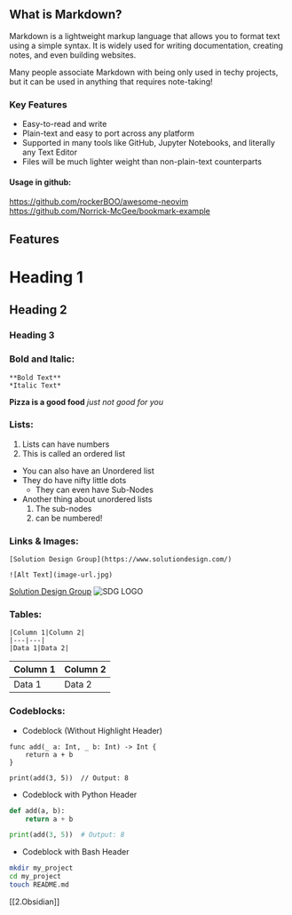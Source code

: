 ## What is Markdown?

Markdown is a lightweight markup language that allows you to format text using a simple syntax. It is widely used for writing documentation, creating notes, and even building websites.

Many people associate Markdown with being only used in techy projects, but it can be used in anything that requires note-taking! 

### Key Features

- Easy-to-read and write
- Plain-text and easy to port across any platform
- Supported in many tools like GitHub, Jupyter Notebooks, and literally any Text Editor
- Files will be much lighter weight than non-plain-text counterparts
#### Usage in github:
https://github.com/rockerBOO/awesome-neovim
https://github.com/Norrick-McGee/bookmark-example


Features
---------------------------

# Heading 1
## Heading 2
### Heading 3




### Bold and Italic:
```
**Bold Text**
*Italic Text*
```
**Pizza is a good food**
*just not good for you*



### Lists:
1. Lists can have numbers
2. This is called an ordered list


- You can also have an Unordered list
- They do have nifty little dots
	- They can even have Sub-Nodes
- Another thing about unordered lists
	1. The sub-nodes 
	2. can be numbered!
### Links & Images:
```
[Solution Design Group](https://www.solutiondesign.com/)

![Alt Text](image-url.jpg)
```
[Solution Design Group](https://www.solutiondesign.com/)
![SDG LOGO](https://cdn-ilbmbad.nitrocdn.com/VIZyYJvArIsSxEZmKrPKLSGOtRrpssPi/assets/images/optimized/rev-57b546e/www.solutiondesign.com/wp-content/uploads/2024/03/SDG_Logo_Reverse-1.png)

### Tables:
```
|Column 1|Column 2|
|---|---|
|Data 1|Data 2|
```

| Column 1 | Column 2 |
| -------- | -------- |
| Data 1   | Data 2   |

### Codeblocks:

- Codeblock (Without Highlight Header)
```
func add(_ a: Int, _ b: Int) -> Int {
    return a + b
}

print(add(3, 5))  // Output: 8

```

- Codeblock with Python Header
```python
def add(a, b):
    return a + b

print(add(3, 5))  # Output: 8
```

- Codeblock with Bash Header
```bash 
mkdir my_project
cd my_project
touch README.md 
```

[[2.Obsidian]]

